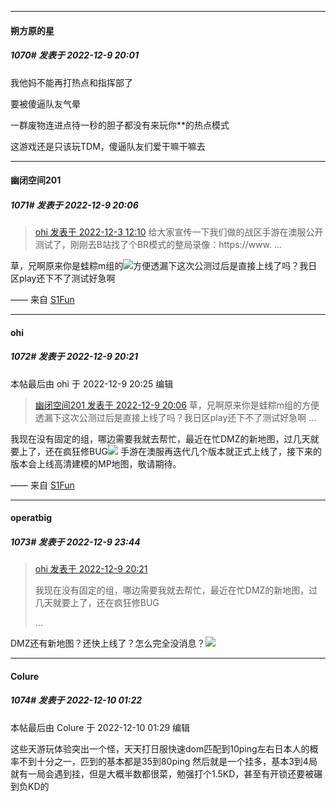 

*****

####  朔方原的星  
##### 1070#       发表于 2022-12-9 20:01

我他妈不能再打热点和指挥部了

要被傻逼队友气晕

一群废物连进点待一秒的胆子都没有来玩你**的热点模式

这游戏还是只该玩TDM，傻逼队友们爱干嘛干嘛去

*****

####  幽闭空间201  
##### 1071#       发表于 2022-12-9 20:06

<blockquote><a href="httphttps://bbs.saraba1st.com/2b/forum.php?mod=redirect&amp;goto=findpost&amp;pid=58739230&amp;ptid=2066937" target="_blank">ohi 发表于 2022-12-3 12:10</a>
给大家宣传一下我们做的战区手游在澳服公开测试了，刚刚去B站找了个BR模式的整局录像：https://www. ...</blockquote>
草，兄啊原来你是蛙粽m组的<img src="https://static.saraba1st.com/image/smiley/face2017/068.png" referrerpolicy="no-referrer">方便透漏下这次公测过后是直接上线了吗？我日区play还下不了测试好急啊

—— 来自 [S1Fun](https://s1fun.koalcat.com)



*****

####  ohi  
##### 1072#       发表于 2022-12-9 20:21

 本帖最后由 ohi 于 2022-12-9 20:25 编辑 
<blockquote><a href="httphttps://bbs.saraba1st.com/2b/forum.php?mod=redirect&amp;goto=findpost&amp;pid=58854403&amp;ptid=2066937" target="_blank">幽闭空间201 发表于 2022-12-9 20:06</a>
草，兄啊原来你是蛙粽m组的方便透漏下这次公测过后是直接上线了吗？我日区play还下不了测试好急啊 ...</blockquote>
我现在没有固定的组，哪边需要我就去帮忙，最近在忙DMZ的新地图，过几天就要上了，还在疯狂修BUG<img src="https://static.saraba1st.com/image/smiley/face2017/018.png" referrerpolicy="no-referrer">
手游在澳服再迭代几个版本就正式上线了，接下来的版本会上线高清建模的MP地图，敬请期待。

—— 来自 [S1Fun](https://s1fun.koalcat.com)



*****

####  operatbig  
##### 1073#       发表于 2022-12-9 23:44

<blockquote><a href="httphttps://bbs.saraba1st.com/2b/forum.php?mod=redirect&amp;goto=findpost&amp;pid=58854651&amp;ptid=2066937" target="_blank">ohi 发表于 2022-12-9 20:21</a>

我现在没有固定的组，哪边需要我就去帮忙，最近在忙DMZ的新地图，过几天就要上了，还在疯狂修BUG

 ...</blockquote>
DMZ还有新地图？还快上线了？怎么完全没消息？<img src="https://static.saraba1st.com/image/smiley/face2017/112.png" referrerpolicy="no-referrer">



*****

####  Colure  
##### 1074#       发表于 2022-12-10 01:22

 本帖最后由 Colure 于 2022-12-10 01:29 编辑 

这些天游玩体验突出一个怪，天天打日服快速dom匹配到10ping左右日本人的概率不到十分之一，匹到的基本都是35到80ping
然后就是一个挂多，基本3到4局就有一局会遇到挂，但是大概半数都很菜，勉强打个1.5KD，甚至有开锁还要被碾到负KD的

